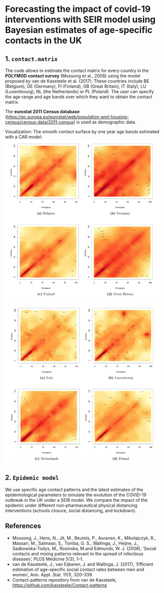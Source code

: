 
# Forecasting the impact of covid-19 interventions with SEIR model using Bayesian estimates of age-specific contacts in the UK

## 1. `contact.matrix` 
The code allows to estimate the contact matrix for every country in the **POLYMOD contact survey** (Mossong et al., 2008) using the model proposed by van de Kassteele et al. (2017). 
These countries include BE (Belgium), DE (Germany), FI (Finland), GB (Great Britain), IT (Italy), LU (Luxembourg), NL (the Netherlands) or PL (Poland).
The user can specify the age range and age bands over which they want to obtain the contact matrix. 

The **eurostat 2011 Census database** (https://ec.europa.eu/eurostat/web/population-and-housing-census/census-data/2011-census) is used as demographic data.

Visualization: The smooth contact surface by one year age bands estimated with a CAR model:
![](/contact.matrix/figures/allcountries.1.png)
![](/contact.matrix/figures/allcountries.2.png)

## 2. `Epidemic model`
We use specific age contact patterns and the latest estimates of the epidemiological parameters to simulate the evolution of the COVID-19 outbreak in the UK under a SEIR model. We compare the impact of the epidemic under different non-pharmaceutical physical distancing interventions (schools closure, social distancing, and lockdown).

## References
- Mossong, J., Hens, N., Jit, M., Beutels, P., Auranen, K., Mikolajczyk, R., Massari, M., Salmaso, S., Tomba, G. S., Wallinga, J., Heijne, J., Sadkowska-Todys, M., Rosinska, M.and Edmunds, W. J. (2008), ‘Social contacts and mixing patterns relevant to the spread of infectious diseases’, PLOS Medicine 5(3), 1–1.
- van de Kassteele, J., van Eijkeren, J. and Wallinga, J. (2017), ‘Efficient estimation of age-specific social contact rates between men and women’, Ann. Appl. Stat. 11(1), 320–339.
- Contact-patterns repository from van de Kassteele, https://github.com/kassteele/Contact-patterns
